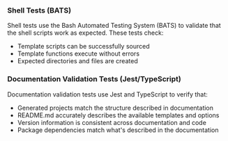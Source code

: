 ### Shell Tests (BATS)

Shell tests use the Bash Automated Testing System (BATS) to validate that the shell scripts work as expected. These tests check:

- Template scripts can be successfully sourced
- Template functions execute without errors
- Expected directories and files are created

### Documentation Validation Tests (Jest/TypeScript)

Documentation validation tests use Jest and TypeScript to verify that:

- Generated projects match the structure described in documentation
- README.md accurately describes the available templates and options
- Version information is consistent across documentation and code
- Package dependencies match what's described in the documentation 